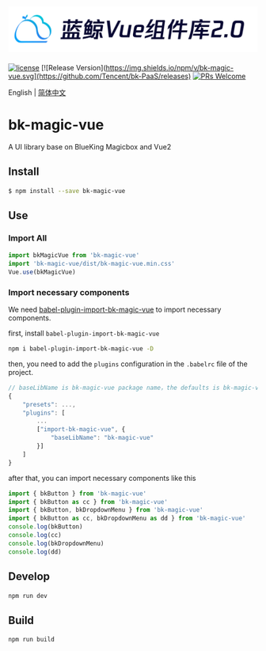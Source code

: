 ![magicbox](img/magicbox.png)
---

[![license](https://img.shields.io/badge/license-MIT-brightgreen.svg?style=flat)](https://github.com/TencentBlueKing/bkui-vue2/blob/master/LICENSE.txt) [![Release Version](https://img.shields.io/npm/v/bk-magic-vue.svg](https://github.com/Tencent/bk-PaaS/releases) [![PRs Welcome](https://img.shields.io/badge/PRs-welcome-brightgreen.svg)](https://github.com/TencentBlueKing/bkui-vue2/pulls)

English | [简体中文](README.md)

# bk-magic-vue

A UI library base on BlueKing Magicbox and Vue2

## Install

```bash
$ npm install --save bk-magic-vue
```


## Use

### Import All

```js
import bkMagicVue from 'bk-magic-vue'
import 'bk-magic-vue/dist/bk-magic-vue.min.css'
Vue.use(bkMagicVue)
```

### Import necessary components

We need [babel-plugin-import-bk-magic-vue](https://www.npmjs.com/package/babel-plugin-import-bk-magic-vue) to import necessary components.

first, install `babel-plugin-import-bk-magic-vue`

```bash
npm i babel-plugin-import-bk-magic-vue -D
```

then, you need to add the `plugins` configuration in the `.babelrc` file of the project.

```js
// baseLibName is bk-magic-vue package name，the defaults is bk-magic-vue
{
    "presets": ...,
    "plugins": [
        ...
        ["import-bk-magic-vue", {
            "baseLibName": "bk-magic-vue"
        }]
    ]
}
```

after that, you can import necessary components like this

```js
import { bkButton } from 'bk-magic-vue'
import { bkButton as cc } from 'bk-magic-vue'
import { bkButton, bkDropdownMenu } from 'bk-magic-vue'
import { bkButton as cc, bkDropdownMenu as dd } from 'bk-magic-vue'
console.log(bkButton)
console.log(cc)
console.log(bkDropdownMenu)
console.log(dd)
```

## Develop
```bash
npm run dev
```

## Build
```bash
npm run build
```
